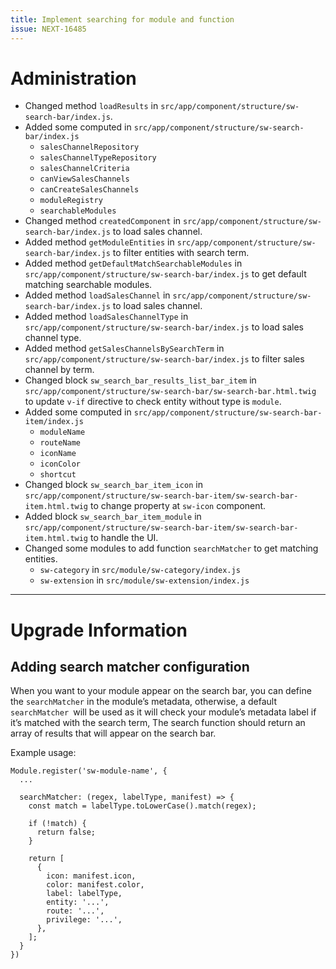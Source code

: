 ```yaml
---
title: Implement searching for module and function
issue: NEXT-16485
---
```

# Administration
* Changed method `loadResults` in `src/app/component/structure/sw-search-bar/index.js`.
* Added some computed in `src/app/component/structure/sw-search-bar/index.js`
    * `salesChannelRepository`
    * `salesChannelTypeRepository`  
    * `salesChannelCriteria`
    * `canViewSalesChannels`
    * `canCreateSalesChannels`  
    * `moduleRegistry`
    * `searchableModules`
* Changed method `createdComponent` in `src/app/component/structure/sw-search-bar/index.js` to load sales channel.  
* Added method `getModuleEntities` in `src/app/component/structure/sw-search-bar/index.js` to filter entities with search term.
* Added method `getDefaultMatchSearchableModules` in `src/app/component/structure/sw-search-bar/index.js` to get default matching searchable modules.  
* Added method `loadSalesChannel` in `src/app/component/structure/sw-search-bar/index.js` to load sales channel.
* Added method `loadSalesChannelType` in `src/app/component/structure/sw-search-bar/index.js` to load sales channel type.  
* Added method `getSalesChannelsBySearchTerm` in `src/app/component/structure/sw-search-bar/index.js` to filter sales channel by term. 
* Changed block `sw_search_bar_results_list_bar_item` in `src/app/component/structure/sw-search-bar/sw-search-bar.html.twig` to update `v-if` directive to check entity without type is `module`.
* Added some computed in `src/app/component/structure/sw-search-bar-item/index.js`
    * `moduleName`
    * `routeName`
    * `iconName`
    * `iconColor`
    * `shortcut`
* Changed block `sw_search_bar_item_icon` in `src/app/component/structure/sw-search-bar-item/sw-search-bar-item.html.twig` to change property at `sw-icon` component.
* Added block `sw_search_bar_item_module` in `src/app/component/structure/sw-search-bar-item/sw-search-bar-item.html.twig` to handle the UI.
* Changed some modules to add function `searchMatcher` to get matching entities.
    * `sw-category` in `src/module/sw-category/index.js`
    * `sw-extension` in `src/module/sw-extension/index.js`
___
# Upgrade Information
## Adding search matcher configuration
When you want to your module appear on the search bar, you can define the  `searchMatcher` in the module’s metadata, otherwise, a default `searchMatcher `will be used as it will check your module’s metadata label if it’s matched with the search term, The search function should return an array of results that will appear on the search bar.

Example usage:

```
Module.register('sw-module-name', {
  ...
  
  searchMatcher: (regex, labelType, manifest) => {
    const match = labelType.toLowerCase().match(regex);

    if (!match) {
      return false;
    }

    return [
      {
        icon: manifest.icon,
        color: manifest.color,
        label: labelType,
        entity: '...',
        route: '...',
        privilege: '...',
      },
    ];
  }
})
```

